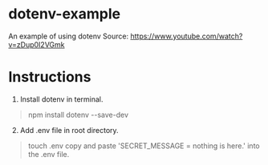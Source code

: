 # dotenv-example
An example of using dotenv
Source: https://www.youtube.com/watch?v=zDup0I2VGmk

# Instructions
1. Install dotenv in terminal.
> npm install dotenv --save-dev 

2. Add .env file in root directory. 
> touch .env 
> copy and paste 'SECRET_MESSAGE = nothing is here.' into the .env file. 

